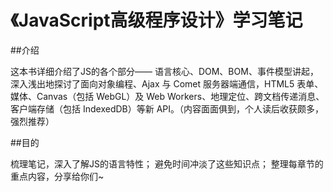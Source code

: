 《JavaScript高级程序设计》学习笔记
==============================

##介绍

这本书详细介绍了JS的各个部分——
语言核心、DOM、BOM、事件模型讲起，深入浅出地探讨了面向对象编程、Ajax 与 Comet 服务器端通信，HTML5 表单、媒体、Canvas（包括 WebGL）及 Web Workers、地理定位、跨文档传递消息、客户端存储（包括 IndexedDB）等新 API。（内容面面俱到，个人读后收获颇多，强烈推荐）

##目的

梳理笔记，深入了解JS的语言特性；
避免时间冲淡了这些知识点；
整理每章节的重点内容，分享给你们~



